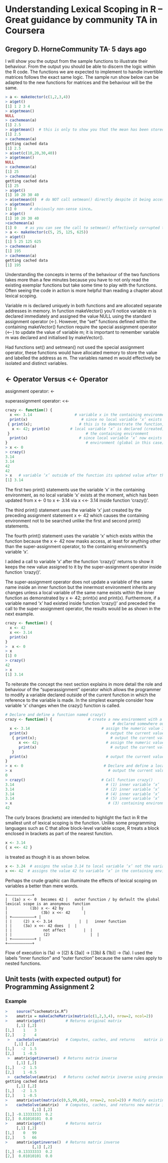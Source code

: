 # Understanding Lexical Scoping in R – Great guidance by community TA in Coursera

## Gregory D. HorneCommunity TA· 5 days ago 

I will show you the output from the sample functions to illustrate their behaviour. From the output you should be able to discern the logic within the R code. The functions we are expected to implement to handle invertible matrices follows the exact same logic. The sample run show below can be adapted to the new functions for matrices and the behaviour will be the same.

```R
> a <- makeVector(c(1,2,3,4))
> a$get()
[1] 1 2 3 4
> a$getmean()
NULL
> cachemean(a)
[1] 2.5
> a$getmean()  # this is only to show you that the mean has been stored and does not affect anything
[1] 2.5
> cachemean(a)
getting cached data
[1] 2.5
> a$set(c(10,20,30,40))
> a$getmean()
NULL
> cachemean(a)
[1] 25
> cachemean(a)
getting cached data
[1] 25
> a$get()
[1] 10 20 30 40
> a$setmean(0)  # do NOT call setmean() directly despite it being accessible for the reason you will see next
> a$getmean()
[1] 0      # obviously non-sense since…
> a$get()
[1] 10 20 30 40
>cachemean(a)
[1] 0    # as you can see the call to setmean() effectively corrupted the functioning of the code
> a <- makeVector(c(5, 25, 125, 625))
> a$get()
[1] 5 25 125 625
> cachemean(a)
[1] 195
> cachemean(a)
getting cached data
[1] 195
```

Understanding the concepts in terms of the behaviour of the two functions takes more than a few minutes because you have to not only read the existing exemplar functions but take some time to play with the functions. Often seeing the code in action is more helpful than reading a chapter about lexical scoping. 

Variable m is declared uniquely in both functions and are allocated separate addresses in memory. In function makeVector() you’ll notice variable m is declared immediately and assigned the value NULL using the standard assignment operator (<-). However, the “set” functions defined within the containing makeVector() function require the special assignment operator (<–) to update the value of variable m; it is important to remember variable m was declared and initialised by makeVector(). 

Had functions set() and setmean() not used the special assignment operator, these functions would have allocated memory to store the value and labelled the address as m. The variables named m would effectively be isolated and distinct variables.

## <- Operator Versus <<- Operator

assignment operator: <-

superassignment operator: <<-

```R
crazy <- function() {
  x <<- 3.14                   # variable x in the containing environment (global in this case) is updated to be 3.14
  print(x)                        # since no local variable ‘x’ exists within function ‘crazy’ R searches the containing environments
 { print(x);                     # this is to demonstrate the function, not a code block, is the smallest environment in R
   x <- 42; print(x)         # local variable ‘x’ is declared (created) and assigned the value 42; overrides the variable ‘x’ in
 }                                  # the containing environment
  print(x)                       # since local variable ‘x’ now exists within the function there is no need to search the containing
}                                   # environment (global in this case)
> x <- 0
> crazy()
3.14
3.14
42
42
> x   # variable ‘x’ outside of the function its updated value after the first statement within function ‘crazy()’
[1] 3.14
```

The first two print() statements use the variable ‘x’ in the containing environment, as no local variable ‘x’ exists at the moment, which has been updated from x <- 0 to x <- 3.14 via x <<- 3.14 inside function ‘crazy()’.

The third print() statement uses the variable ‘x’ just created by the preceding assignment statement x <- 42 which causes the containing environment not to be searched unlike the first and second print() statements.

The fourth print() statement uses the variable ‘x’ which exists within the function because the x <- 42 now masks access, at least for anything other than the super-assignment operator, to the containing environment’s variable ‘x’.

I added a call to variable ‘x’ after the function ‘crazy()’ returns to show it keeps the new value assigned to it by the super-assignment operator inside function ‘crazy()’.

The super-assignment operator does not update a variable of the same name inside an inner function but the innermost environment inherits any changes unless a local variable of the same name exists within the inner function as demonstrated by x <- 42; print(x) and print(x).
Furthermore, if a variable named ‘x’ had existed inside function ‘crazy()’ and preceded the call to the super-assignment operator, the results would be as shown in the next example.

```R
crazy <- function() {
  x <- 42
  x <<- 3.14
  print(x)
}
>  x <- 0
> x
[1] 0
> crazy()
42
> x
[1] 3.14
```

To reiterate the concept the next section explains in more detail the role and behaviour of the “superassignment” operator which allows the programmer to modify a variable declared outside of the current function in which the reference to the variable is made.
In the simplest example consider how variable ‘x’ changes when the crazy() function is called.

```R
# Declare and define a function named crazy()
crazy <- function() {                # create a new environment with a local variable ‘x’ and access to another variable ‘x’
                                                # declared somewhere outside this function
  x <- 3.14                                # assign the numeric value 3.14 to local variable ‘x’
  print(x)                                   # output the current value of local variable ‘x’ (1)
   { print(x);                                 # output the current value of local variable ‘x’ (2)
      x <<- 42;                              # assign the numeric value 42 to variable ‘x’ declared outside this function (3)
      print(x)                                 # output the current value of local variable ‘x’ (4)
   }
  print(x)                                   # output the current value of local variable ‘x’ (5)
}
> x <- 0                                    # Declare and define a local variable named ‘x’
> x                                           # output the current value of local variable ‘x’
0
> crazy()                                  # Call function crazy()
3.14                                         # (1) inner variable ‘x’
3.14                                         # (2) inner variable ‘x’
3.14                                         # (4) inner variable ‘x’
3.14                                         # (5) inner variable ‘x’
> x                                           # (3) containing environment variable ‘x’
42
```

The curly braces (brackets) are intended to highlight the fact in R the smallest unit of lexical scoping is the function. Unlike some programming languages such as C that allow block-level variable scope, R treats a block enclosed in brackets as part of the nearest function.

```R
x <- 3.14
{ x <<- 42 }
```
is treated as though it is as shown below.

```R
x <- 3.24  # assigns the value 3.14 to local variable ‘x’ not the variable ‘x’ in the containing environment
x <<- 42  # assigns the value 42 to variable ‘x’ in the containing environment
```

Perhaps the crude graphic can illuminate the effects of lexical scoping on variables a better than mere words.
```
+———————————+
|  (1a) x <- 0  becomes 42 |   outer function / by default the global lexical scope is an anonymous function
|          (1b) x <- 42 by        |
|               (3b) x <<- 42      |
| +—————————–+ |
| |     (2) x <- 3.14            |  |   inner function
| |     (3a) x <<- 42 does  |  |
| |              not affect        |  |
| |              (2)                  |  |
| +—————————–+ |
+———————————+
```

Flow of execution is (1a) -> [(2) & (3a)] -> [(3b) & (1b)] -> (1a). I used the labels “inner function” and “outer function” because the same rules apply to nested functions.

## Unit tests (with expected output) for Programming Assignment 2

### Example
```R
>    source(“cachematrix.R”)
>    amatrix = makeCacheMatrix(matrix(c(1,2,3,4), nrow=2, ncol=2))
>    amatrix$get()         # Returns original matrix
     [,1] [,2]
[1,]    1    3
[2,]    2    4
 >   cacheSolve(amatrix)   # Computes, caches, and returns    matrix inverse
    [,1] [,2]
[1,]   -2  1.5
[2,]    1 -0.5
 >  amatrix$getinverse()  # Returns matrix inverse
     [,1] [,2]
[1,]   -2  1.5
[2,]    1 -0.5
 >  cacheSolve(amatrix)   # Returns cached matrix inverse using previously computed matrix inverse
getting cached data
     [,1] [,2]
[1,]   -2  1.5
[2,]    1 -0.5
>    amatrix$set(matrix(c(0,5,99,66), nrow=2, ncol=2)) # Modify existing matrix
>    cacheSolve(amatrix)   # Computes, caches, and returns new matrix inverse
            [,1] [,2]
[1,] -0.13333333  0.2
[2,]  0.01010101  0.0
>    amatrix$get()         # Returns matrix
     [,1] [,2]
[1,]    0   99
[2,]    5   66
>    amatrix$getinverse()  # Returns matrix inverse
            [,1] [,2]
[1,] -0.13333333  0.2
[2,]  0.01010101  0.0
```